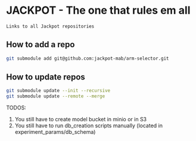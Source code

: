 # JACKPOT - The one that rules em all

	Links to all Jackpot repositories

## How to add a repo

```bash
git submodule add git@github.com:jackpot-mab/arm-selector.git
```

## How to update repos

```bash
git submodule update --init --recursive
git submodule update --remote --merge
```

TODOS:
1. You still have to create model bucket in minio or in S3
2. You still have to run db_creation scripts manually (located in experiment_params/db_schema)

